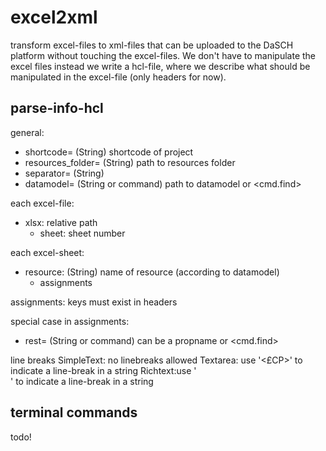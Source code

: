 # excel2xml
transform excel-files to xml-files that can be uploaded to the DaSCH platform without touching the excel-files. We don't have to manipulate the excel files instead we write a hcl-file, where we describe what should be manipulated in the excel-file (only headers for now).

## parse-info-hcl
general:
- shortcode= (String) shortcode of project
- resources_folder= (String) path to resources folder
- separator= (String)
- datamodel= (String or command) path to datamodel or <cmd.find>

each excel-file: 
- xlsx: relative path
  - sheet: sheet number

each excel-sheet:
- resource: (String) name of resource (according to datamodel)
  - assignments

assignments: keys must exist in headers 

special case in assignments:
- rest= (String or command) can be a propname or <cmd.find>

line breaks
SimpleText: no linebreaks allowed
Textarea: use '<£CP>' to indicate a line-break in a string
Richtext:use '<br/>' to indicate a line-break in a string

## terminal commands
todo!

